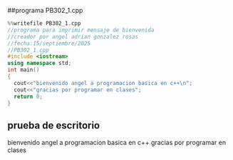 ##programa  PB302_1.cpp

``` cpp
%%writefile PB302_1.cpp
//programa para imprimir mensaje de bienvenida
//creador por angel adrian gonzalez rosas
//fecha:15/septiembre/2025
//PB302_1.cpp
#include <iostream>
using namespace std;
int main()
{
  cout<<"bienvenido angel a programacion basica en c++\n";
  cout<<"gracias por programar en clases";
  return 0;
}
```

## prueba de escritorio
bienvenido angel a programacion basica en c++
gracias por programar en clases

